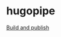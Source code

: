 # hugopipe
[Build and publish](https://github.com/nopesir/hugopipe/actions/workflows/build-and-publish.yml/badge.svg)
